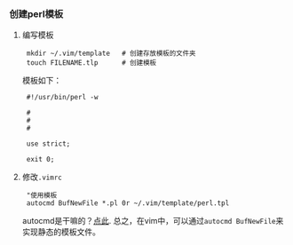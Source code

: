 ### 创建perl模板

1. 编写模板

		mkdir ~/.vim/template	# 创建存放模板的文件夹
		touch FILENAME.tlp		# 创建模板
		
	模板如下：
	
		#!/usr/bin/perl -w

		# 
		#
		#

		use strict;

		exit 0;

2. 修改`.vimrc`

		"使用模板
		autocmd BufNewFile *.pl 0r ~/.vim/template/perl.tpl
		
	autocmd是干嘛的？[点此](http://man.chinaunix.net/newsoft/vi/doc/autocmd.html).
	总之，在vim中，可以通过`autocmd BufNewFile`来实现静态的模板文件。